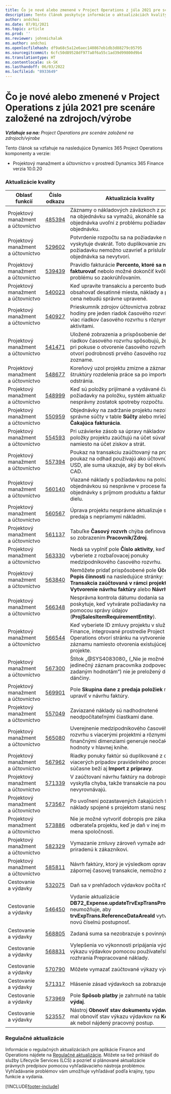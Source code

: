 ```yaml
---
title: Čo je nové alebo zmenené v Project Operations z júla 2021 pre scenáre založené na zdrojoch/výrobe
description: Tento článok poskytuje informácie o aktualizáciách kvality dostupných vo vydaní Project Operations z júla 2021 pre scenáre na sklade/výrobe.
author: andchoi
ms.date: 07/01/2021
ms.topic: article
ms.prod: ''
ms.reviewer: johnmichalak
ms.author: andchoi
ms.openlocfilehash: df9a68c5a12e6aec140867eb1db3d88279c05795
ms.sourcegitcommit: 6cfc50d89528df977a8f6a55c1ad39d99800d9b4
ms.translationtype: HT
ms.contentlocale: sk-SK
ms.lasthandoff: 06/03/2022
ms.locfileid: "8933649"
---
```

# <a name="whats-new-or-changed-in-project-operations-july-2021-for-stockedproduction-based-scenarios"></a>Čo je nové alebo zmenené v Project Operations z júla 2021 pre scenáre založené na zdrojoch/výrobe

_**Vzťahuje sa na:** Project Operations pre scenáre založené na zdrojoch/výrobe_

Tento článok sa vzťahuje na nasledujúce Dynamics 365 Project Operations komponenty a verzie:

- Projektový manažment a účtovníctvo v prostredí Dynamics 365 Finance verzia 10.0.20
 
### <a name="quality-updates"></a>Aktualizácie kvality
                                                                                                                                                                                  
| Oblasť funkcií                      | Číslo odkazu| Aktualizácia kvality                                                                                                                                                                          |
|-----------------------------------|--------|---------------------------------------------------------------------------------------------------------------------------------------------------------------------------------|
| Projektový manažment a účtovníctvo | [485394](https://fix.lcs.dynamics.com/Issue/Details/?bugId=485394) | Záznamy o nákladových záväzkoch z požiadavky na objednávku sa vymažú, akonáhle sa objednávka uvoľní z problému požiadavky na objednávku.                                                                           |
| Projektový manažment a účtovníctvo | [529602](https://fix.lcs.dynamics.com/Issue/Details/?bugId=529602) | Potvrdenie rozpočtu sa na požiadavke na nákup vyskytuje dvakrát. Toto duplikovanie znamená, že požiadavku nemožno uzavrieť a príslušná objednávka sa nevytvorí.                                                                                                                        |
| Projektový manažment a účtovníctvo | [539439](https://fix.lcs.dynamics.com/Issue/Details/?bugId=539439) | Pravidlo fakturácie **Percento, ktoré sa má fakturovať** nebolo možné dokončiť kvôli problému so zaokrúhľovaním.                                                                              |
| Projektový manažment a účtovníctvo | [540023](https://fix.lcs.dynamics.com/Issue/Details/?bugId=540023) | Keď upravíte transakciu a percento bude obsahovať desatinné miesta, náklady a predajná cena nebudú správne upravené.                                      |
| Projektový manažment a účtovníctvo | [540927](https://fix.lcs.dynamics.com/Issue/Details/?bugId=540927) | Prieskumník zdrojov účtovníctva zobrazuje hodiny pre jeden riadok časového rozvrhu pre viac riadkov časového rozvrhu s rôznymi aktivitami.                                      |
| Projektový manažment a účtovníctvo | [541471](https://fix.lcs.dynamics.com/Issue/Details/?bugId=541471) | Uložené zobrazenia a prispôsobenie detailov riadkov časového rozvrhu spôsobujú, že systém pri pokuse o otvorenie časového rozvrhu vždy otvorí podrobnosti prvého časového rozvrhu v zozname.  |
| Projektový manažment a účtovníctvo | [548677](https://fix.lcs.dynamics.com/Issue/Details/?bugId=548677) | Koreňový uzol projektu zmizne a záznamy štruktúry rozdelenia práce sa po importe odstránia.                                                                                             |
| Projektový manažment a účtovníctvo | [548999](https://fix.lcs.dynamics.com/Issue/Details/?bugId=548999) | Keď sú položky prijímané a vydávané čiastočne z požiadavky na položku, systém aktualizuje nesprávny zostatok spotreby rozpočtu. |
| Projektový manažment a účtovníctvo | [550959](https://fix.lcs.dynamics.com/Issue/Details/?bugId=550959) | Objednávky na zadržanie projektu nezobrazujú správne súčty v table **Súčty** alebo mriežke **Čakajúca fakturácia**.                                                                  |
| Projektový manažment a účtovníctvo | [554593](https://fix.lcs.dynamics.com/Issue/Details/?bugId=554593) | Pri uzávierke zásob sa úpravy nákladov na položky projektu zaúčtujú na účet súvahy namiesto na účet ziskov a strát.                                                            |
| Projektový manažment a účtovníctvo | [557394](https://fix.lcs.dynamics.com/Issue/Details/?bugId=557394) | Poukaz na transakciu zaúčtovaný na projekt a poukaz na odhad používajú ako účtovnú menu USD, ale suma ukazuje, aký by bol ekvivalent CAD.              |
| Projektový manažment a účtovníctvo | [560140](https://fix.lcs.dynamics.com/Issue/Details/?bugId=560140) | Viazané náklady s požiadavkou na položku a objednávkou sú nesprávne v procese fakturácie objednávky s príjmom produktu a fakturáciou dielu.       |
| Projektový manažment a účtovníctvo | [560567](https://fix.lcs.dynamics.com/Issue/Details/?bugId=560567) | Úprava projektu nesprávne aktualizuje sumu predaja s nepriamymi nákladmi.                                                                                    |
| Projektový manažment a účtovníctvo | [561137](https://fix.lcs.dynamics.com/Issue/Details/?bugId=561137) | Tabuľke **Časový rozvrh** chýba definovaný vzťah so zobrazením **Pracovník/Zdroj**.                                                                                   |
| Projektový manažment a účtovníctvo | [563330](https://fix.lcs.dynamics.com/Issue/Details/?bugId=563330) | Nedá sa vyplniť pole **Číslo aktivity**, keď ho vyberiete z rozbaľovacej ponuky medzipodnikového časového rozvrhu.                                                                 |
| Projektový manažment a účtovníctvo | [563840](https://fix.lcs.dynamics.com/Issue/Details/?bugId=563840) | Nemôžete pridať prispôsobené pole **Účel** ani **Popis činnosti** na nasledujúce stránky: **Transakcia zaúčtovaná v rámci projektu**, **Vytvorenie návrhu faktúry** alebo **Návrh faktúry**.  |
| Projektový manažment a účtovníctvo | [566348](https://fix.lcs.dynamics.com/Issue/Details/?bugId=566348) | Nesprávna kontrola dátumu dodania sa poskytuje, keď vytvárate požiadavky na položku pomocou správy údajov (**ProjSalesItemRequirementEntity**).                                              |
| Projektový manažment a účtovníctvo | [566544](https://fix.lcs.dynamics.com/Issue/Details/?bugId=566544) | Keď vyberiete ID zmluvy projektu v službe Finance, integrované prostredie Project Operations otvorí stránku na vytvorenie nového záznamu namiesto otvorenia existujúcej zmluvy o projekte.                                                                                                                 |
| Projektový manažment a účtovníctvo | [567300](https://fix.lcs.dynamics.com/Issue/Details/?bugId=567300) |  Štítok „@SYS4083080„ („Nie je možné nájsť jedinečný záznam pracovníka zodpovedajúci zadaným hodnotám“) nie je preložený do dánčiny.                                |
| Projektový manažment a účtovníctvo | [569901](https://fix.lcs.dynamics.com/Issue/Details/?bugId=569901) | Pole **Skupina dane z predaja položiek** nemožno upraviť v návrhu faktúry.                                                                               |
| Projektový manažment a účtovníctvo | [557049](https://fix.lcs.dynamics.com/Issue/Details/?bugId=557049) | Zaviazané náklady sú nadhodnotené neodpočítateľnými čiastkami dane.                                                                                                    |
| Projektový manažment a účtovníctvo | [565080](https://fix.lcs.dynamics.com/Issue/Details/?bugId=565080) | Uverejnenie medzipodnikového časového rozvrhu s viacerými projektmi a rôznymi finančnými dimenziami generuje neočakávané hodnoty v hlavnej knihe.                             |
| Projektový manažment a účtovníctvo | [567962](https://fix.lcs.dynamics.com/Issue/Details/?bugId=567962) | Riadky ponuky faktúr sú duplikované z dôvodu viacerých prípadov pravidelného procesu, súčasne beží aj **Import z prípravy**.                                      |
| Projektový manažment a účtovníctvo | [571339](https://fix.lcs.dynamics.com/Issue/Details/?bugId=571339) | V zaúčtovaní návrhu faktúry na dobropis sa vyskytla chyba, takže transakcie na poukaze sa nevyrovnávajú.    |
| Projektový manažment a účtovníctvo | [573567](https://fix.lcs.dynamics.com/Issue/Details/?bugId=573567) | Po uvoľnení pozastavených čakajúcich faktúr sa náklady spojené s projektom stanú nesprávnymi.                                                                             |
| Projektový manažment a účtovníctvo | [573886](https://fix.lcs.dynamics.com/Issue/Details/?bugId=573886) | Nie je možné vytvoriť dobropis pre zákazku odberateľa projektu, keď je daň v inej mene ako mena spoločnosti.                                      |
| Projektový manažment a účtovníctvo | [582329](https://fix.lcs.dynamics.com/Issue/Details/?bugId=582329) | Vymazanie zmluvy zároveň vymaže adresu priradenú k zákazníkovi.                                                                                     |
| Projektový manažment a účtovníctvo | [585811](https://fix.lcs.dynamics.com/Issue/Details/?bugId=585811) | Návrh faktúry, ktorý je výsledkom opravy zápornej časovej transakcie, nemožno zaúčtovať.                                                                    |
| Cestovanie a výdavky                  | [532075](https://fix.lcs.dynamics.com/Issue/Details/?bugId=532075) | Daň sa v prehľadoch výdavkov počíta rôzne.                                                                                                                  |
| Cestovanie a výdavky                  | [546450](https://fix.lcs.dynamics.com/Issue/Details/?bugId=546450) | Vydanie aktualizácie **DB72_Expense.updateTrvExpTransProjTransId()** neumožňuje, aby **trvExpTrans.ReferenceDataAreaId** vytvorilo novú číselnú postupnosť.                    |
| Cestovanie a výdavky                  | [568805](https://fix.lcs.dynamics.com/Issue/Details/?bugId=568805) | Zadaná suma sa nezobrazuje s povinným poľom.                                                                                                             |
| Cestovanie a výdavky                  | [568831](https://fix.lcs.dynamics.com/Issue/Details/?bugId=568831) | Vylepšenia vo výkonnosti pripájania výdavkov k výkazu výdavkov pomocou používateľského rozhrania Prepracované náklady.                                                            |
| Cestovanie a výdavky                  | [570790](https://fix.lcs.dynamics.com/Issue/Details/?bugId=570790) | Môžete vymazať zaúčtované výkazy výdavkov.                                                                                           |
| Cestovanie a výdavky                  | [571317](https://fix.lcs.dynamics.com/Issue/Details/?bugId=571317) | Hlásenie zásad výdavkoch sa zobrazuje viackrát.                                                                                                       |
| Cestovanie a výdavky                  | [573969](https://fix.lcs.dynamics.com/Issue/Details/?bugId=573969) | Pole **Spôsob platby** je zahrnuté na table **Nový výdaj**.                                                                                                      |
| Cestovanie a výdavky                  | [523557](https://fix.lcs.dynamics.com/Issue/Details/?bugId=523557) | Nástroj **Obnoviť stav dokumentu výdavkov** by mal obnoviť stav výkazu výdavkov na **Koncept**, ak nebol nájdený pracovný postup. 

### <a name="regulatory-updates"></a>Regulačné aktualizácie
Informácie o regulačných aktualizáciách pre aplikácie Finance and Operations nájdete na [Regulačné aktualizácie](/dynamics365/finance/localizations/regulatory-updates). Môžete sa tiež prihlásiť do služby Lifecycle Services (LCS) a pozrieť si plánované aktualizácie právnych predpisov pomocou vyhľadávacieho nástroja problémov. Vyhľadávanie problémov vám umožňuje vyhľadávať podľa krajiny, typu funkcie a vydania.


[!INCLUDE[footer-include](../../includes/footer-banner.md)]
